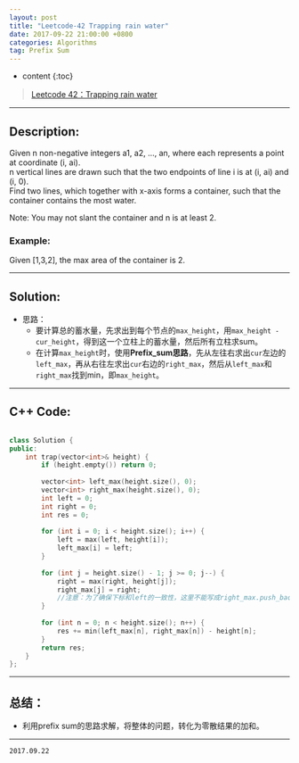 ```yaml
---
layout: post
title: "Leetcode-42 Trapping rain water"
date: 2017-09-22 21:00:00 +0800 
categories: Algorithms
tag: Prefix Sum
---
```

* content
{:toc}


>[Leetcode 42：Trapping rain water](https://leetcode.com/problems/trapping-rain-water/description/)

---

<!-- more -->

## Description:    
Given n non-negative integers a1, a2, ..., an, where each represents a point at coordinate (i, ai).   
n vertical lines are drawn such that the two endpoints of line i is at (i, ai) and (i, 0).   
Find two lines, which together with x-axis forms a container, such that the container contains the most water.  

Note: You may not slant the container and n is at least 2.   

  ### Example:     
Given [1,3,2], the max area of the container is 2.

---
    
<!-- TOC -->

## Solution:    
- 思路：
  - 要计算总的蓄水量，先求出到每个节点的`max_height`，用`max_height - cur_height`，得到这一个立柱上的蓄水量，然后所有立柱求sum。  
  - 在计算`max_height`时，使用**Prefix_sum思路**，先从左往右求出`cur`左边的`left_max`，再从右往左求出`cur`右边的`right_max`，然后从`left_max`和`right_max`找到min，即`max_height`。  

---  

<!-- TOC -->   
       
## C++ Code:     

```cpp

class Solution {
public:
    int trap(vector<int>& height) {
        if (height.empty()) return 0;
        
        vector<int> left_max(height.size(), 0);
        vector<int> right_max(height.size(), 0);
        int left = 0;
        int right = 0;
        int res = 0;
        
        for (int i = 0; i < height.size(); i++) {
            left = max(left, height[i]);
            left_max[i] = left;
        }
        
        for (int j = height.size() - 1; j >= 0; j--) {
            right = max(right, height[j]);
            right_max[j] = right;  
            //注意：为了确保下标和left的一致性，这里不能写成right_max.push_back(right)。
        }
        
        for (int n = 0; n < height.size(); n++) {
            res += min(left_max[n], right_max[n]) - height[n];
        }
        return res;
    }
};

```

---

<!-- TOC -->

## 总结：   
  - 利用prefix sum的思路求解，将整体的问题，转化为零散结果的加和。

---

`2017.09.22`       
